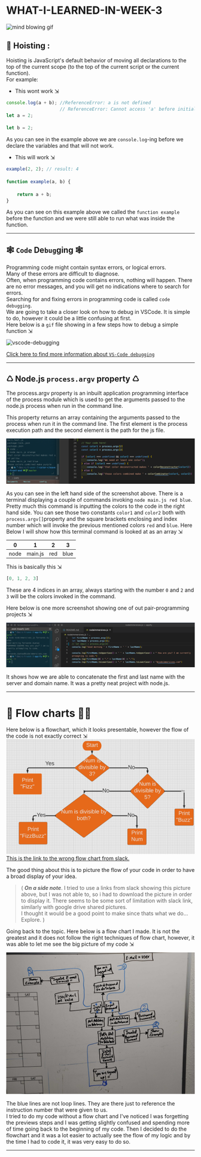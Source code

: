 # WHAT-I-LEARNED-IN-WEEK-3

![mind blowing gif](week3/mind-blowing.gif)

## 🎢 Hoisting :
Hoisting is JavaScript's default behavior of moving all declarations to the top of the current scope (to the top of the current script or the current function).<br>
For example:<br>

* This wont work ⇲<br>
```javascript
console.log(a + b); //ReferenceError: a is not defined
                    // ReferenceError: Cannot access 'a' before initialization
let a = 2;

let b = 2;
```
As you can see in the example above we are `console.log`-ing before we declare the variables and that will not work.<br>


* This will work ⇲<br>
```javascript
example(2, 2); // result: 4

function example(a, b) {

    return a + b;
}
```
As you can see on this example above we called the `function example` before the function and we were still able to run what was inside the function.<br>

---

## 🕸 `Code` De`bug`ging 🕸<br>
Programming code might contain syntax errors, or logical errors.<br>
Many of these errors are difficult to diagnose.<br>
Often, when programming code contains errors, nothing will happen. There are no error messages, and you will get no indications where to search for errors.<br>
Searching for and fixing errors in programming code is called `code debugging`.<br>
We are going to take a closer look on how to debug in VSCode. It is simple to do, however it could be a little confusing at first.<br>
Here below is a `gif` file showing in a few steps how to debug a simple function ⇲<br>

![vscode-debugging](./week3/vscode-debugging-hd.gif)

[Click here to find more information about `VS-Code debugging`](https://code.visualstudio.com/docs/editor/debugging)

---

## ♺ Node.js `process.argv` property ♺<br>
The process.argv property is an inbuilt application programming interface of the process module which is used to get the arguments passed to the node.js process when run in the command line.<br>

This property returns an array containing the arguments passed to the process when run it in the command line. The first element is the process execution path and the second element is the path for the js file.<br>

![process.argv](week3/process-argv.png)

As you can see in the left hand side of the screenshot above. There is a terminal displaying a couple of commands invoking `node main.js red blue`.<br>
Pretty much this command is inputting the colors to the code in the right hand side. You can see those two constants `color1` and `color2` both with `process.argv[]`property and the square brackets enclosing and index number which will invoke the previous mentioned colors `red` and `blue`. Here Below I will show how this terminal command is looked at as an array ⇲<br>

|   0   |   1   |   2   |   3   |
| :---: | :---: | :---: | :---: |
| node  |main.js|  red  |  blue |

This is basically this ⇲

```javascript
[0, 1, 2, 3]
```
These are 4 indices in an array, always starting with the number `0` and `2` and `3` will be the colors invoked in the command.<br>

Here below is one more screenshot showing one of out pair-programming projects ⇲<br>

![name-last-name](week3/name-last-name-process-argv.png)

It shows how we are able to concatenate the first and last name with the server and domain name. It was a pretty neat project with node.js.<br>

---

# 🌊 Flow charts 🏄‍♂️

Here below is a flowchart, which it looks presentable, however the flow of the code is not exactly correct ⇲<br>
![wrong flow chart](week3/wrong-flow-chart.png)
[This is the link to the wrong flow chart from slack.](https://slack-files.com/T01AQT1MFCH-F01BTUHB19A-20e89475bf)

The good thing about this is to picture the flow of your code in order to have a broad display of your idea.<br>

> ( ***On a side note***. I tried to use a links from slack showing this picture above, but I was not able to, so i had to download the picture in order to display it. There seems to be some sort of limitation with slack link, similarly with google drive shared pictures.<br>
I thought it would be a good point to make since thats what we do... Explore. )

Going back to the topic. Here below is a flow chart I made. It is not the greatest and it does not follow the right techniques of flow chart, however, it was able to let me see the big picture of my code ⇲<br>

![my flow chart](week3/my-flow-chart.jpg)

The blue lines are not loop lines. They are there just to reference the instruction number that were given to us.<br>
I tried to do my code without a flow chart and I've noticed I was forgetting the previews steps and I was getting slightly confused and spending more of time going back to the beginning of my code. Then I decided to do the flowchart and it was a lot easier to actually see the flow of my logic and by the time I had to code it, it was very easy to do so.

---


